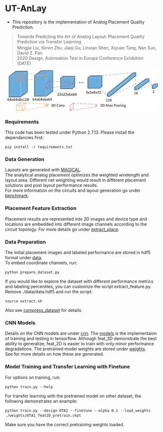 # UT-AnLay #
- This repository is the implementation of Analog Placement Quality Prediction.
> Towards Predicting the Art of Analog Layout: Placement Quality Prediction via Transfer Learning \
Mingjie Liu<sup>*</sup>, Keren Zhu<sup>*</sup>, Jiaqi Gu, Linxiao Shen, Xiyuan Tang, Nan Sun, David Z. Pan \
2020 Design, Automation Test in Europe Conference Exhibition (DATE)

![CNN](./images/3DCNN.jpg)

### Requirements ###
This code has been tested under Python 2.7.13. Please install the dependancies first:
```
pip install -r requirements.txt
```

### Data Generation ###
Layouts are generated with [MAGICAL](https://github.com/magical-eda/MAGICAL). \
The analytical analog placement optimizes the weighted wirelength and layout area. 
Different net weighting would result in different placement solutions and post layout performance results. \
For more information on the circuits and layout generation go under [benchmark](./benchmark).

### Placement Feature Extraction ###
Placement results are represented into 2D images and device type and locations are embedded into different image channels according to the circuit topology.
For more details go under [extract_place](./extract_place).

### Data Preparation ###
The initial placement images and labeled performance are stored in hdf5 format under [data](./data). \
To embed coordinate channels, run:
```
python prepare_dataset.py
```
If you would like to explore the dataset with different performance metrics and labeling percentiles, you can customize the script extract_feature.py. 
Remove ./data/data.hdf5 and run the script:
```
source extract.sh
```
Also see [compress_dataset](./compress_dataset) for details.

### CNN Models ### 
Details on the CNN models are under [cnn](./cnn). 
The [models](./models) is the implementaion of training and testing in tensorflow. 
Although feat_3D demonstrate the best ability to generalize, feat_2D is easier to train with only minor performance degradations. 
The pretrained model weights are stored under [weights](./weights). \
See for more details on how these are generated.

### Model Training and Transfer Learning with Finetune ###
For options on training, run:
```
python train.py --help
```
For transfer learning with the pretrained model on other dataset, the following demonstrates an example:
```
python train.py --design OTA2 --finetune --alpha 0.1 --load_weights ./weights/OTA1_feat2D_pretrain.ckpt
```
Make sure you have the correct pretraining weights loaded.

